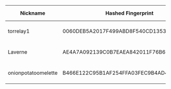 | Nickname |  Hashed Fingerprint	| Or Addresses | Contact | Running | Flags | Last Seen | First Seen | Last Restarted | Advertised Bandwidth | Platform | Version | Version Status | Recommended Version | Verified hostnames | Exit policy |
|---|---|---|---|---|---|---|---|---|---|---|---|---|---|---|---|
|torrelay1 | 0060DEB5A2017F499ABD8F540CD13539C8A66E83 | ["207.49.16.34:443"] | toruser398@proton.me | true | Running, Valid | 2025-09-28 02:00:00 | 2025-09-28 02:00:00 | 2025-09-28 01:10:14 | 0 | Tor 0.4.8.18 on Linux | 0.4.8.18 | recommended | true | ["dhcp-207-49-16-34.gobrightspeed.net"] | ["reject *:*"]|
|Laverne | AE4A7A092139C0B7EAEA842011F76B613AD00C3F | ["212.132.125.165:80"] | N/A | true | Running, V2Dir, Valid | 2025-09-28 02:00:00 | 2025-09-28 02:00:00 | 2025-09-28 01:35:44 | 0 | Tor 0.4.8.10 on Linux | 0.4.8.10 | recommended | true | ["ip212-132-125-165.pbiaas.com"] | ["reject *:*"]|
|onionpotatoomelette | B466E122C95B1AF254FFA03FEC9B4AD480D4FBF0 | ["88.26.57.232:443"] | jaime <at> jamezrin <dot> name | true | Running, V2Dir, Valid | 2025-09-28 02:00:00 | 2025-09-28 01:00:00 | 2025-09-28 00:27:20 | 0 | Tor 0.4.8.18 on Linux | 0.4.8.18 | recommended | true | ["232.red-88-26-57.staticip.rima-tde.net"] | ["reject *:*"]|
